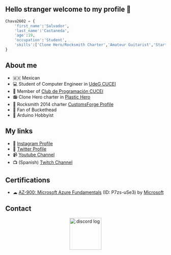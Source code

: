 ## Hello stranger welcome to my profile 👀

```python
Chava2602 = {
    'first_name':'Salvador',
    'last_name':'Castaneda',
    'age':19,
    'occupation':'Student',
    'skills':['Clone Hero/Rocksmith Charter','Amateur Guitarist','Starter in Azure','Arduino']
}
```

## About me
- 🇲🇽 Mexican
- 💻 Student of Computer Engineer in [UdeG CUCEI](http://www.cucei.udg.mx)
- 🧐 Member of [Club de Programación CUCEI](https://programacion-cucei.club)
- 📻 Clone Hero charter in [Plastic Hero](https://discord.gg/v5tNjSC)
- 🎸 Rocksmith 2014 charter [CustomsForge Profile](https://ignition4.customsforge.com/profile/Chava2602)
- 🐓 Fan of Buckethead
- 🤖 Arduino Hobbyist

## My links
- 📸 [Instagram Profile](https://www.instagram.com/chava.2602/)
- 🐣 [Twitter Profile](https://twitter.com/Chava2602)
- 📹 [Youtube Channel](https://www.youtube.com/channel/UCrEqw6lvFmyKZUinkyg2o2Q)
- 📺 (Spanish) [Twitch Channel](https://www.twitch.tv/chava_2602)

## Certifications
- ☁ [AZ-900: Microsoft Azure Fundamentals](http://verify.certiport.com/) (ID: P7zs-uSe3) by [Microsoft](https://docs.microsoft.com/en-us/learn/certifications/exams/az-900)

## Contact
<p align="center">
<a href="https://discord.com/users/1005200307380297728"> <img width ="100" alt="discord log" src="https://user-images.githubusercontent.com/70974733/183151406-169b0b84-7cf9-404b-a480-2a57decc70cb.png">

